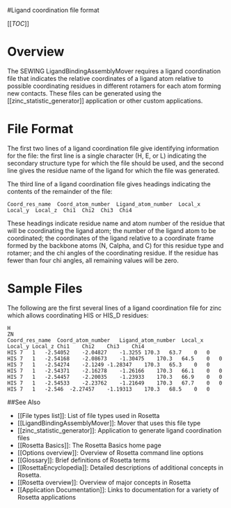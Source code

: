 
#Ligand coordination file format

[[_TOC_]]

Overview
========

The SEWING LigandBindingAssemblyMover requires a ligand coordination file that indicates the relative coordinates of a ligand atom relative to possible coordinating residues in different rotamers for each atom forming new contacts. These files can be generated using the [[zinc_statistic_generator]] application or other custom applications.

File Format
============

The first two lines of a ligand coordination file give identifying information for the file: the first line is a single character (H, E, or L) indicating the secondary structure type for which the file should be used, and the second line gives the residue name of the ligand for which the file was generated. 

The third line of a ligand coordination file gives headings indicating the contents of the remainder of the file:
```
Coord_res_name  Coord_atom_number  Ligand_atom_number  Local_x  Local_y  Local_z  Chi1  Chi2  Chi3  Chi4
```
These headings indicate residue name and atom number of the residue that will be coordinating the ligand atom; the number of the ligand atom to be coordinated; the coordinates of the ligand relative to a coordinate frame formed by the backbone atoms (N, Calpha, and C) for this residue type and rotamer; and the chi angles of the coordinating residue. If the residue has fewer than four chi angles, all remaining values will be zero.

Sample Files
============

The following are the first several lines of a ligand coordination file for zinc which allows coordinating HIS or HIS_D residues:

```
H
ZN
Coord_res_name	Coord_atom_number	Ligand_atom_number	Local_x	Local_y	Local_z	Chi1	Chi2	Chi3	Chi4
HIS	7	1	-2.54052	-2.04827	-1.3255	170.3	63.7	0	0
HIS	7	1	-2.54168	-2.08673	-1.30475	170.3	64.5	0	0
HIS	7	1	-2.54274	-2.1249	-1.28347	170.3	65.3	0	0
HIS	7	1	-2.54371	-2.16278	-1.26166	170.3	66.1	0	0
HIS	7	1	-2.54457	-2.20035	-1.23933	170.3	66.9	0	0
HIS	7	1	-2.54533	-2.23762	-1.21649	170.3	67.7	0	0
HIS	7	1	-2.546	-2.27457	-1.19313	170.3	68.5	0	0
```

##See Also

* [[File types list]]: List of file types used in Rosetta
* [[LigandBindingAssemblyMover]]: Mover that uses this file type
* [[zinc_statistic_generator]]: Application to generate ligand coordination files
* [[Rosetta Basics]]: The Rosetta Basics home page
* [[Options overview]]: Overview of Rosetta command line options
* [[Glossary]]: Brief definitions of Rosetta terms
* [[RosettaEncyclopedia]]: Detailed descriptions of additional concepts in Rosetta.
* [[Rosetta overview]]: Overview of major concepts in Rosetta
* [[Application Documentation]]: Links to documentation for a variety of Rosetta applications
